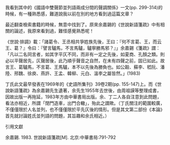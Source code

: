 我看到其中的《國語中雙聲節並列語兩成分間的聲調關係》一文(pp. 299-314)的時候，有一種熟悉感，難道說我以前在別的地方看到過這篇文章？

最近翻查檢索書籍的時候，無意中找到了。原來余嘉錫的《世說新語箋疏》中有相關的論述，我原來看到過，難怪感覺熟悉呢！

《世說·排調》載：「諸葛令、王丞相共爭姓族先後，王曰：『何不言葛、王，而云王、葛？』令曰：『譬言驢馬，不言馬驢，驢寧勝馬邪？』」余嘉錫《箋疏》謂：「凡以二名同言者，如其字平仄不同，而非有一定之先後，如夏商、孔顏之類。則必以平聲居先，仄聲居後，此乃順乎聲音之自然，在未有四聲之前，固已如此。故言王、葛驢馬，不言葛、王馬驢，本不以先後為勝負也。如公穀、蘇李、嵇阮、潘陸、邢魏、徐庾、燕許、王孟、韓柳、元白、溫李之屬皆然。」(1983)

丁氏此文最早發表在1969年的《史語所集刊》39卷2期(pp. 155-147)上。而《世說新語箋疏》為余嘉錫先生遺著，余先生1955年去世後，由周祖謨等整理成書，因故出版一再拖延，1983年方由中華書局出版。余、丁二人各自注意到此問題，看法亦相近，所謂「閉門造車，出門合轍」，殆此之謂歟。（丁氏關注的範圍較廣，不僅僅限於人名並列，也不僅僅限於平先仄後的情形。但是其文第二部份《本論》首先就討論姓氏並列語的問題，其旨趣和余氏相近。）

引用文獻

余嘉錫. 1983. 世說新語箋疏[M]. 北京:中華書局:791-792